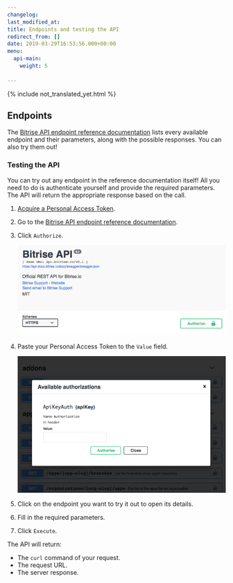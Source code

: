 ```yaml
---
changelog:
last_modified_at:
title: Endpoints and testing the API
redirect_from: []
date: 2019-03-29T16:53:56.000+00:00
menu:
  api-main:
    weight: 5

---
```

{% include not_translated_yet.html %}

## Endpoints

The [Bitrise API endpoint reference documentation](https://api-docs.bitrise.io) lists every available endpoint and their parameters, along with the possible responses. You can also try them out!

### Testing the API

You can try out any endpoint in the reference documentation itself! All you need to do is authenticate yourself and provide the required parameters. The API will return the appropriate response based on the call.

1. [Acquire a Personal Access Token](/api/v0.1#acquiring-a-personal-access-token).
2. Go to the [Bitrise API endpoint reference documentation](https://api-docs.bitrise.io).
3. Click `Authorize`.

   ![](/img/authorize.png)
4. Paste your Personal Access Token to the `Value` field.

   ![](/img/available-auth.png)
5. Click on the endpoint you want to try it out to open its details.
6. Fill in the required parameters.
7. Click `Execute`.

The API will return:

* The `curl` command of your request.
* The request URL.
* The server response.